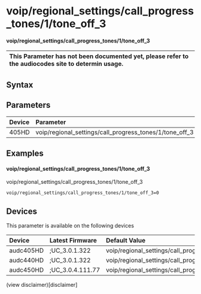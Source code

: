 ﻿---
description: voip/regional_settings/call_progress_tones/1/tone_off_3
search: false
---

# voip/regional_settings/call_progress_tones/1/tone_off_3

#### voip/regional_settings/call_progress_tones/1/tone_off_3


| This Parameter has not been documented yet, please refer to the audiocodes site to determin usage.  | 
| :--- |

## Syntax

## Parameters
|Device|Parameter|value|Description|
|:---|:---|:---|:---|
| 405HD | voip/regional_settings/call_progress_tones/1/tone_off_3 |  |  |

## Examples
#### voip/regional_settings/call_progress_tones/1/tone_off_3

voip/regional_settings/call_progress_tones/1/tone_off_3

```
voip/regional_settings/call_progress_tones/1/tone_off_3=0
```

## Devices
This parameter is available on the following devices

| Device | Latest Firmware | Default Value |
|:---|:---|:---|
| audc405HD | ;UC_3.0.1.322 | voip/regional_settings/call_progress_tones/1/tone_off_3=0 
| audc440HD | ;UC_3.0.1.322 | voip/regional_settings/call_progress_tones/1/tone_off_3=0 
| audc450HD | ;UC_3.0.4.111.77 | voip/regional_settings/call_progress_tones/1/tone_off_3=0 

(view disclaimer)[disclaimer]
